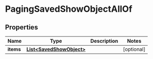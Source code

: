 

# PagingSavedShowObjectAllOf

## Properties

Name | Type | Description | Notes
------------ | ------------- | ------------- | -------------
**items** | [**List&lt;SavedShowObject&gt;**](SavedShowObject.md) |  |  [optional]



